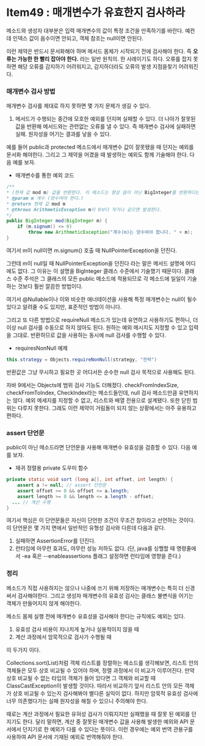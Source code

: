 # Item49 : 매개변수가 유효한지 검사하라

메소드와 생성자 대부분은 입력 매개변수의 값이 특정 조건을 만족하기를 바란다. 예컨데 인덱스 값이 음수이면 안되고, 객체 참조는 null이면 안된다.

이런 제약은 반드시 문서화해야 하며 메서드 몸체가 시작되기 전에 검사해야 한다. 즉 **오류는 가능한 한 빨리 잡아야 한다.** 라는 일반 원칙의. 한 사례이기도 하다. 오류를 잡지 못하면 해당 오류를 감지하기 어려워지고, 감지하더라도 오류의 발생 지점을찾기 어려워진다.



### 매개변수 검사 방법

매개변수 검사를 제대로 하지 못하면 몇 가지 문제가 생길 수 있다.

1. 메서드가 수행되는 중간에 모호한 예외를 던지며 실패할 수 있다. 더 나아가 잘못된 값을 반환해 메서드와는 관련없는 오류를 낼 수 있다. 즉 매개변수 검사에 실패하면 실패. 원자성을 어기는 결과를 낳을 수 있다.

예를 들어 public과 protected 메소드에서 매개변수 값이 잘못됐을 때 던지는 예외를 문서화 해야한다. 그리고 그 제약을 어겼을 때 발생하는 예외도 함께 기술해야 한다. 다음 예를 보자.

* 매개변수를 통한 예외 코드

```java
/**
* (현재 값 mod m) 값을 반환한다. 이 메소드는 항상 음이 아닌 BigInteger를 반환하다는 점에서 remainder 메소드와 다르다.
* @param m 계수 (양수여야 한다.)
* @return 현재 값 mod m
* @throws ArithmeticException m이 0보다 작거나 같으면 발생한다.
*/
public BigInteger mod(BigInteger m) {
	if (m.signum() <= 0)
		throw new ArithmeticException("계수(m)는 양수여야 합니다. " + m);
}
```

여기서 m이 null이면 m.signum() 호출 때 NullPointerException을 던진다. 

그런데 m이 null일 때 NullPointerException을 던진다 라는 말은 메서드 설명에 어디에도 없다. 그 이유는 이 설명을 BigInteger 클래스 수준에서 기술했기 때문이다. 클래스 수준 주석은 그 클래스의 모든 public 메소드에 적용되므로 각 메소드에 일일이 기술하는 것보다 훨씬 깔끔한 방법이다.

여기서 @Nullable이나 이와 비슷한 애너테이션을 사용해 특정 매개변수는 null이 될수 있다고 알려줄 수도 있지만, 표준적인 방법이 아니다.

그리고 또 다른 방법으로 requireNull 메소드가 있는데 유연하고 사용하기도 편하니, 더 이상 null 검사를 수동으로 하지 않아도 된다. 원하는 예외 메시지도 지정할 수 있고 입력을 그대로. 반환하므로 값을 사용하는 동시에 null 검사를 수행할 수 있다.

* requiresNonNull 예제

```java
this.strategy = Objects.requireNonNull(strategy, "전략")
```

반환값은 그냥 무시하고 필요한 곳 어디서든 순수한 null 검사 목적으로 사용해도 된다.

자바 9에서는 Objects에 범위 검사 기능도 더해졌다. checkFromIndexSize, checkFromToIndex, CheckIndex라는 메소드들인데, null 검사 메소드만큼 유연하지는 않다. 예외 메세지를 지정할 수 없고, 리스트와 배열 전용으로 설계됐다. 또한 닫힌 범위는 다루지 못한다. 그래도 이런 제약이 거림돌이 되지 않는 상황에서는 아주 유용하고 편하다.



### assert 단언문

public이 아닌 메소드라면 단언문을 사용해 매개변수 유효성을 검증할 수 있다. 다음 예를 보자.

* 재귀 정렬용 private 도우미 함수

```java
private static void sort (long a[], int offset, int length) {
	assert a != null; // assert 단언문
	assert offset >= 0 && offset <= a.length;
	assert length >= 0 && length <= a.length - offset;
  ... // 계산 수행
}
```

여기서 핵심은 이 단언문들은 자신이 단언한 조건이 무조건 참이라고 선언하는 것이다. 이 단언문은 몇 가지 면에서 일반적인 유형성 검사와 다른데 다음과 같다.

1. 실패하면 AssertionError를 던진다.
2. 런타임에 아무런 효과도, 아무런 성능 저하도 없다. (단, java를 싱핼할 때 명령줄에서 -ea 혹은 --enableassertions 플래그 설정하면 런타임에 영향을 준다.)



### 정리

메소드가 직접 사용하지는 않으나 나중에 쓰기 위해 저장하는 매개변수는 특히 더 신경 써서 검사해야한다. 그리고 생성자 매개변수의 유효성 검사는 클래스 불변식을 어기는 객체가 만들어지지 않게 해야한다. 

메소드 몸체 실행 전에 매개변수 유효성을 검사해야 한다는 규칙에도 예외는 있다.

1. 유효성 검사 비용이 지나치게 높거나 실용적이지 않을 때
2. 계산 과정에서 암묵적으로 검사가 수행될 때

이 두가지 이다. 

Collections.sort(List)처럼 객체 리스트를 정렬하는 메소드를 생각해보면, 리스트 안의 객체들은 모두 상호 비교될 수 있어야 하며, 정렬 과정에서 이 비교가 이루어진다. 만약 상호 비교될 수 없는 타입의 객체가 들어 있다면 그 객체와 비교할 때 ClassCastException이 발생할 것이다. 따라서 비교하기 앞서 리스트 안의 모든 객체가 상호 비교될 수 있는지 검사해봐야 별다른 실익이 없다. 하지만 암묵적 유효성 검사에 너무 의존했다가는 실패 원자성을 해칠 수 있으니 주의해야 한다.

때로는 계산 과정에서 필요한 유혀성 검사가 이뤄지지만 실패했을 때 잘못 된 예외를 던지기도 한다. 달리 말하면, 계산 중 잘못된 매개변수 값을 사용해 발생한 예외와 API 문서에서 던지기로 한 예외가 다를 수 있다는 뜻이다. 이런 경우에는 예외 번역 관용구를 사용하여 API 문서에 기재된 예외로 번역해줘야 한다.
